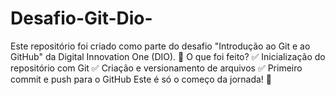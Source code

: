 # Desafio-Git-Dio-
Este repositório foi criado como parte do desafio "Introdução ao Git e ao GitHub" da Digital Innovation One (DIO).  📌 O que foi feito? ✅ Inicialização do repositório com Git  ✅ Criação e versionamento de arquivos  ✅ Primeiro commit e push para o GitHub  Este é só o começo da jornada! 🚀
